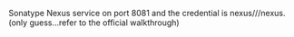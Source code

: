 Sonatype Nexus service on port 8081 and the credential is nexus///nexus.(only guess...refer to the official walkthrough)
